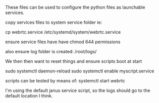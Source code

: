 These files can be used to configure the python files as launchable services.

copy services files to system service folder
ie:

cp webrtc.service /etc/systemd/system/webrtc.service

ensure service files have have chmod 644 permissions

also ensure log folder is created: /root/logs/

We then then want to reset things and ensure scripts boot at start

sudo systemctl daemon-reload
sudo systemctl enable myscript.service

scripts can be tested by means of: systemctl start webrtc

I'm using the default janus service script, so the logs should go to the default location I think.
